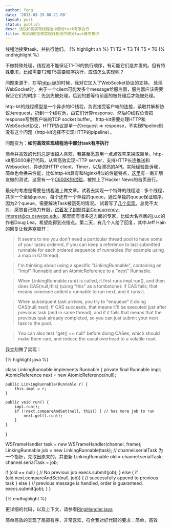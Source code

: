 ```yaml
---
author: feng
date: '2013-03-19 08-21-00'
layout: post
status: publish
desc: 浅议如何实现线程池中部分task有序执行
title: 浅议如何高效实现线程池中部分task有序执行
---
```


线程池接受task，并执行他们。
{% highlight sh %}
T1
T2 *
T3
T4
T5 *
T6
{% endhighlight %}

不做特殊处理，线程池不能保证T1-T6的执行顺序，有可能它们是并发的。但有特殊要求，比如需要T2和T5需要顺序执行，应该怎么实现呢？

问题来源于，在写[http-kit](http://http-kit.org)的时候，我对它加入了WebSocket协议的支持。
处理WebSocket时，由于一个client可能发多个message给服务器，服务器应该需要保证它们的时序：先到先被处理，后到的要等待前面的被处理后才能被处理。

http-kit的线程模型是一个异步的IO线程，负责接受客户端的连接，读取并解析协议为request，扔到一个线程池，由它们计算response，然后IO线程负责把response写到客户端的TCP socket buffer。
http-kit需要处理HTTP和WebSocket协议，HTTP协议是单一的request =>
response，不实现Pipeline则没有这个问题（http-kit选择不实现HTTP的pipeline）。

问题变为：**如何高效实现线程池中部分task有序执行**

简单并高效的代码总是很招人喜欢，我甚至愿意用一点点效率来换取简单。http-kit用3000来行代码，从零高效实现HTTP
server，支持HTTP长连推送和Websocket，异步的HTTP
client，Timer，以及漂亮的API。实际经验告诉我，简单也会换来性能，比如http-kit具有和Nginx相似的性能特点，[这里](https://github.com/ptaoussanis/clojure-web-server-benchmarks)有一南非朋友做的测试，这里有一个[C600K的试验](http://shenfeng.me/600k-concurrent-connection-http-kit.html)，被推上了Hacker
News的首页首行。

最先的考虑是需要在线程池上做文章。试着去实现一个特殊的线程池：多个线程，共享一个全局queue，每个还有一个单独的queue，通过单独的queue保证顺序。因为2个queue，需要解决Task被饿死的情况。
试着写了[几个实现](https://github.com/http-kit/http-kit/tree/protocol-api/test/java/org/httpkit/server)，总觉不太对，感觉自己能力有限，试着发了封邮件到Concurrency-interest@cs.oswego.edu，那里面有很多这方面的专家，比如大名鼎鼎的j.u.c的作者Doug Lea，希望能得到点指点。第二天，有几个人给了回复，其中Jeff Hain的回复让我茅塞顿开：


> It seems to me you don't need a particular thread pool to have some of your
> tasks ordered, if you can keep a reference to last submitted runnable for each
> ordered sequence of runnables (for example using a map in IO thread).

> I'm thinking about using a specific "LinkingRunnable", containing
> an "impl" Runnable and an AtomicReference to a "next" Runnable.

> When LinkingRunnable.run() is called, it first runs impl.run(), and then
> does CAS(null,this) (using "this" as a tombstone): if CAS fails, that means
> someone added a runnable to run next, and it runs it.

> When subsequent task arrives, you try to "enqueue" it doing CAS(null,next):
> If CAS succeeds, that means it'll be executed just after previous task
> (and in same thread), and if it fails that means that the previous task
> already completed, so you can just submit your next task to the pool.

> You can also test "get() == null" before doing CASes, which should
> make them rare, and reduce the usual overhead to a volatile read.

我立刻做了实现：

{% highlight java %}

class LinkingRunnable implements Runnable {
    private final Runnable impl;
    AtomicReference<LinkingRunnable> next = new AtomicReference<LinkingRunnable>(null);

    public LinkingRunnable(Runnable r) {
        this.impl = r;
    }

    public void run() {
        impl.run();
        if (!next.compareAndSet(null, this)) { // has more job to run
            next.get().run();
        }
    }
}

WSFrameHandler task = new WSFrameHandler(channel, frame);
LinkingRunnable job = new LinkingRunnable(task);
// channel.serialTask 为一个指针，先取出原来的，并更新
LinkingRunnable old = channel.serialTask;
channel.serialTask = job;

if (old == null) { // No previous job
    execs.submit(job);
} else {
    if (old.next.compareAndSet(null, job)) {
        // successfully append to previous task
    } else {
        // previous message is handled, order is guaranteed.
        execs.submit(job);
    }
}

{% endhighlight %}

更详细的代码，以及上下文，请参看[RingHandler.java](https://github.com/http-kit/http-kit/blob/protocol-api/src/java/org/httpkit/server/RingHandler.java)

简单高效的实现了局部有序，非常喜欢，符合我对好代码的要求：简单，高效
